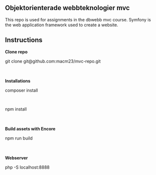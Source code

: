 <h2>Objektorienterade webbteknologier mvc</h2>

This repo is used for assignments in the dbwebb mvc course. Symfony is the web application framework used to create a website. 

<h2>Instructions</h2>

<b>Clone repo</b>
<br>
<p>git clone git@github.com:macm23/mvc-repo.git</p>
<br>
<br>
<b>Installations</b>
<br>
<p>composer install</p>
<br>
<p>npm install</p>
<br>
<br>
<b>Build assets with Encore</b>
<br>
<p>npm run build</p>
<br>
<br>
<b>Webserver</b>
<br>
<p>php -S localhost:8888</p>



